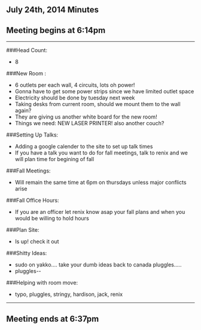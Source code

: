 ## July 24th, 2014 Minutes

## Meeting begins at 6:14pm

- - -

###Head Count:
* 8

###New Room :
* 6 outlets per each wall, 4 circuits, lots oh power!
* Gonna have to get some power strips since we have limited outlet space
* Electricity should be done by tuesday next week
* Taking desks from current room, should we mount them to the wall again?
* They are giving us another white board for the new room!
* Things we need: NEW LASER PRINTER! also another couch?

###Setting Up Talks:
* Adding a google calender to the site to set up talk times
* If you have a talk you want to do for fall meetings, talk to renix and we will plan time for begining of fall

###Fall Meetings:
* Will remain the same time at 6pm on thursdays unless major conflicts arise

###Fall Office Hours:
* If you are an officer let renix know asap your fall plans and when you would be willing to hold hours

###Plan Site:
* Is up! check it out

###Shitty Ideas:
* sudo on yakko.... take your dumb ideas back to canada pluggles.....
* pluggles--

###Helping with room move:
* typo, pluggles, stringy, hardison, jack, renix

- - - 

## Meeting ends at 6:37pm
